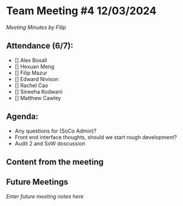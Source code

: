 # Team Meeting #4 12/03/2024

*Meeting Minutes by Filip*

## Attendance (6/7):

- [] Alex Boxall
- [] Hexuan Meng
- [] Filip Mazur
- [] Edward Nivison
- [] Rachel Cao
- [] Sineeha Kodwani
- [] Matthew Cawley

## Agenda:

- Any questions for (SoCo Admin)?
- Front end interface thoughts, should we start rough development?
- Audit 2 and SoW doscussion

## Content from the meeting


## Future Meetings

*Enter future meeting notes here*
